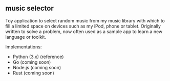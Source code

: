 ## music selector

Toy application to select random music from my music library with which to
fill a limited space on devices such as my iPod, phone or tablet. Originally
written to solve a problem, now often used as a sample app to learn a new
language or toolkit.

Implementations:
* Python (3.x) (reference)
* Go (coming soon)
* Node.js (coming soon)
* Rust (coming soon)
